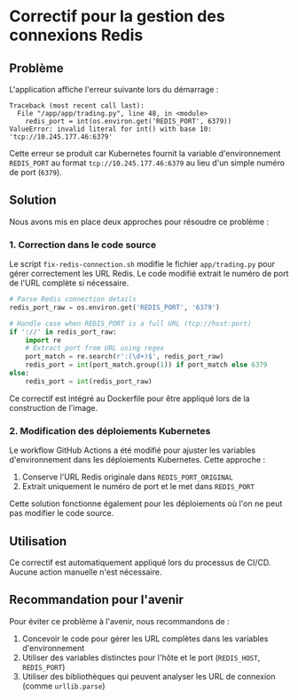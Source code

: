 # Correctif pour la gestion des connexions Redis

## Problème

L'application affiche l'erreur suivante lors du démarrage :

```
Traceback (most recent call last):
  File "/app/app/trading.py", line 48, in <module>
    redis_port = int(os.environ.get('REDIS_PORT', 6379))
ValueError: invalid literal for int() with base 10: 'tcp://10.245.177.46:6379'
```

Cette erreur se produit car Kubernetes fournit la variable d'environnement `REDIS_PORT` au format `tcp://10.245.177.46:6379` au lieu d'un simple numéro de port (`6379`).

## Solution

Nous avons mis en place deux approches pour résoudre ce problème :

### 1. Correction dans le code source

Le script `fix-redis-connection.sh` modifie le fichier `app/trading.py` pour gérer correctement les URL Redis. Le code modifié extrait le numéro de port de l'URL complète si nécessaire.

```python
# Parse Redis connection details
redis_port_raw = os.environ.get('REDIS_PORT', '6379')

# Handle case when REDIS_PORT is a full URL (tcp://host:port)
if '://' in redis_port_raw:
    import re
    # Extract port from URL using regex
    port_match = re.search(r':(\d+)$', redis_port_raw)
    redis_port = int(port_match.group(1)) if port_match else 6379
else:
    redis_port = int(redis_port_raw)
```

Ce correctif est intégré au Dockerfile pour être appliqué lors de la construction de l'image.

### 2. Modification des déploiements Kubernetes

Le workflow GitHub Actions a été modifié pour ajuster les variables d'environnement dans les déploiements Kubernetes. Cette approche :

1. Conserve l'URL Redis originale dans `REDIS_PORT_ORIGINAL`
2. Extrait uniquement le numéro de port et le met dans `REDIS_PORT`

Cette solution fonctionne également pour les déploiements où l'on ne peut pas modifier le code source.

## Utilisation

Ce correctif est automatiquement appliqué lors du processus de CI/CD. Aucune action manuelle n'est nécessaire.

## Recommandation pour l'avenir

Pour éviter ce problème à l'avenir, nous recommandons de :

1. Concevoir le code pour gérer les URL complètes dans les variables d'environnement
2. Utiliser des variables distinctes pour l'hôte et le port (`REDIS_HOST`, `REDIS_PORT`)
3. Utiliser des bibliothèques qui peuvent analyser les URL de connexion (comme `urllib.parse`) 